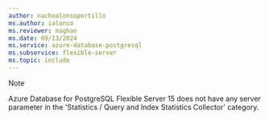 ```yaml
---
author: nachoalonsoportillo
ms.author: ialonso
ms.reviewer: maghan
ms.date: 09/13/2024
ms.service: azure-database-postgresql
ms.subservice: flexible-server
ms.topic: include
---
```

> [!NOTE]
> Azure Database for PostgreSQL Flexible Server 15 does not have any server parameter in the 'Statistics / Query and Index Statistics Collector' category.